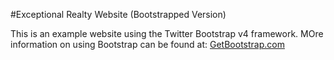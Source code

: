 #Exceptional Realty Website (Bootstrapped Version)

This is an example website using the Twitter Bootstrap v4 framework.
MOre information on using Bootstrap can be found at:
[GetBootstrap.com](http://getbootstrap.com)
